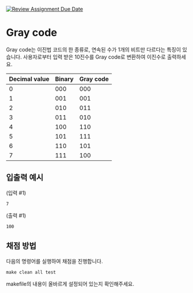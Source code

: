 [![Review Assignment Due Date](https://classroom.github.com/assets/deadline-readme-button-24ddc0f5d75046c5622901739e7c5dd533143b0c8e959d652212380cedb1ea36.svg)](https://classroom.github.com/a/sjWK8drg)
# Gray code

Gray code는 이진법 코드의 한 종류로, 연속된 수가 1개의 비트만 다르다는 특징이 있습니다.
사용자로부터 입력 받은 10진수를 Gray code로 변환하여 이진수로 출력하세요.

|Decimal value|Binary|Gray code|
|---|---|---|
|0|000|000|
|1|001|001|
|2|010|011|
|3|011|010|
|4|100|110|
|5|101|111|
|6|110|101|
|7|111|100|

## 입출력 예시
(입력 #1)
```
7
```
(출력 #1)
```
100
```

## 채점 방법

다음의 명령어를 실행하여 채점을 진행합니다.

```Makefile
make clean all test
```

makefile의 내용이 올바르게 설정되어 있는지 확인해주세요.

